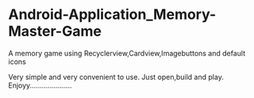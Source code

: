 # Android-Application_Memory-Master-Game
A memory game using Recyclerview,Cardview,Imagebuttons and default icons

Very simple and very convenient to use.
Just open,build and play.
Enjoyy.....................
